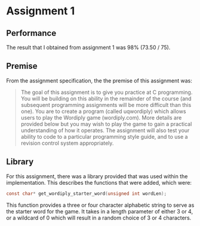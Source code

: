 # Assignment 1

## Performance

The result that I obtained from assignment 1 was 98% (73.50 / 75).

## Premise

From the assignment specification, the the premise of this assignment was:

> The goal of this assignment is to give you practice at C programming. You will be building on this ability in the remainder of the course (and subsequent programming assignments will be more difficult than this one). You are to create a program (called uqwordiply) which allows users to play the Wordiply game (wordiply.com). More details are provided below but you may wish to play the game to gain a practical understanding of how it operates. The assignment will also test your ability to code to a particular programming style guide, and to use a revision control system appropriately.

## Library

For this assignment, there was a library provided that was used within the implementation. This describes the functions that were added, which were:

```c
const char* get_wordiply_starter_word(unsigned int wordLen);
```

This function provides a three or four character alphabetic string to serve as the starter word for the game. It takes in a length parameter of either 3 or 4, or a wildcard of 0 which will result in a random choice of 3 or 4 characters.
